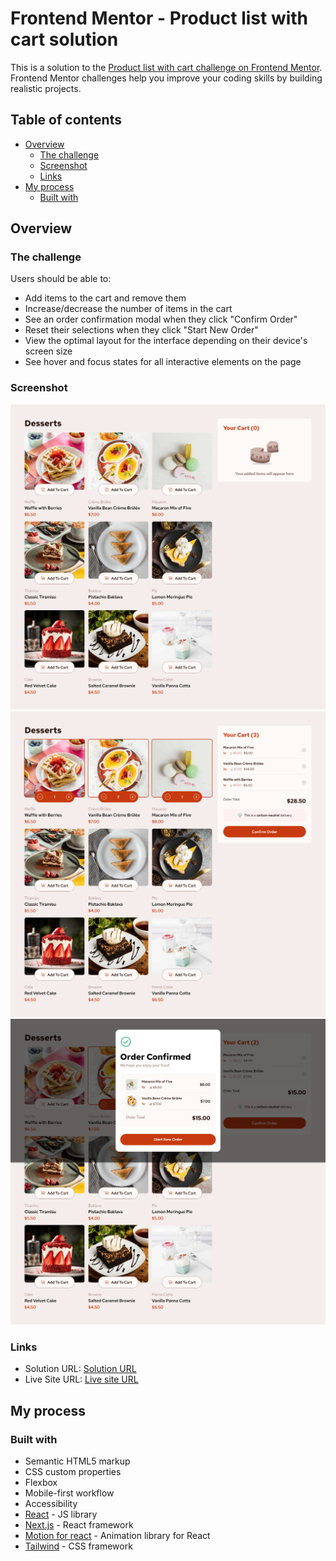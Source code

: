 # Frontend Mentor - Product list with cart solution

This is a solution to the [Product list with cart challenge on Frontend Mentor](https://www.frontendmentor.io/challenges/product-list-with-cart-5MmqLVAp_d). Frontend Mentor challenges help you improve your coding skills by building realistic projects. 

## Table of contents

- [Overview](#overview)
  - [The challenge](#the-challenge)
  - [Screenshot](#screenshot)
  - [Links](#links)
- [My process](#my-process)
  - [Built with](#built-with)

## Overview

### The challenge

Users should be able to:

- Add items to the cart and remove them
- Increase/decrease the number of items in the cart
- See an order confirmation modal when they click "Confirm Order"
- Reset their selections when they click "Start New Order"
- View the optimal layout for the interface depending on their device's screen size
- See hover and focus states for all interactive elements on the page

### Screenshot

![Products list with empty cart](./public/assets/images/Products_list_with_cart_empty.png)
![Added items to the cart](./public/assets/images/Products_list_with_cart_added_items.png)
![Order confirmation](./public/assets/images/Order_Confirmation.png)


### Links

- Solution URL: [Solution URL](https://github.com/cassiopeia001/products-list-with-cart)
- Live Site URL: [Live site URL](https://cassiopeia001.github.io/products-list-with-cart/)

## My process

### Built with

- Semantic HTML5 markup
- CSS custom properties
- Flexbox
- Mobile-first workflow
- Accessibility
- [React](https://reactjs.org/) - JS library
- [Next.js](https://nextjs.org/) - React framework
- [Motion for react](https://motion.dev/docs/react) - Animation library for React 
- [Tailwind](https://tailwindcss.com/) - CSS framework
